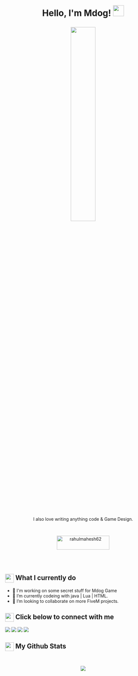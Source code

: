 <h1><p align="center">Hello, I'm Mdog! <a href="https://themdogshow.com"><img src="https://media.giphy.com/media/hvRJCLFzcasrR4ia7z/giphy.gif" width="35px"></h1></a></p>

<p align="center" ><img 
 src="https://user-images.githubusercontent.com/22797857/90096358-dba16400-dd54-11ea-8e44-e181ada72661.gif" width="40%"/></p>


<p align="center"> I also love writing anything code & Game Design.<br></p><br/>

<p align = "center"><a href="https://www.teammdog.com/donate"> <img align="center" src="https://i.imgur.com/vQd50Yl.png" height="45" width="170" alt="rahulmahesh62" /></a></p><br><br>

<summary><h2><img src="https://emojis.slackmojis.com/emojis/images/1453406830/264/success-kid.png?1453406830" align="center"
                width="28" /> What I currently do</h2></summary>

- 🔭 I'm working on some secret stuff for Mdog Game
- 🌱 I’m currently codeing with java | Lua | HTML.
- 👯 I’m looking to collaborate on more FiveM projects.

<summary><h2><img src="https://emojis.slackmojis.com/emojis/images/1579216111/7550/pikachu_wave.gif?1579216111" align="center"
                width="28" /> Click below to connect with me</h2></summary>

<p align = "center">
 
[<img src ="https://img.shields.io/website?style=for-the-badge&up_message=MAIN&url=https%3A%2F%2Fteammdog.com">](https://teammdog.com)
[<img src ="https://img.shields.io/website?style=for-the-badge&up_message=MDOG%20GAME&url=https%3A%2F%2Fmdoggame.com">](https://mdoggame.com)
[<img src="https://img.shields.io/badge/twitter-%231DA1F2.svg?&style=for-the-badge&logo=twitter&logoColor=white" />](https://teammdog.com/twitter) 
[<img src="https://img.shields.io/discord/422460360084291596?label=DISCORD&style=for-the-badge" />](https://github.com/TheMdogShow) 

</p>

<summary><h2><img src="https://emojis.slackmojis.com/emojis/images/1471045852/841/hero.gif?1471045852" align="center"
                width="28" /> My Github Stats</h2> </summary>

<br>

<p align = "center">

  <img src = "https://github-readme-streak-stats.herokuapp.com/?user=rahulmahesh62&">
</p>

